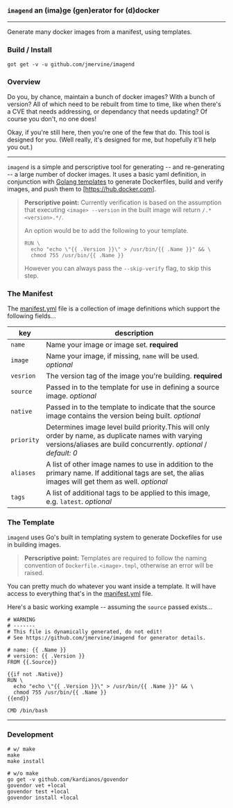 ### `imagend` an (ima)ge (gen)erator for (d)docker
---
Generate many docker images from a manifest, using templates.

### Build / Install

```
got get -v -u github.com/jmervine/imagend
```

### Overview

Do you, by chance, maintain a bunch of docker images? With a bunch of version?
All of which need to be rebuilt from time to time, like when there's a CVE that
needs addressing, or dependancy that needs updating? Of course you don't, no
one does!

Okay, if you're still here, then you're one of the few that do. This tool is
designed for you. (Well really, it's designed for me, but hopefully it'll help
you out.)

---
`imagend` is a simple and perscriptive tool for generating -- and re-generating
-- a large number of docker images. It uses a basic yaml definition, in
conjunction with [Golang templates](https://golang.org/pkg/text/template/) to
generate Dockerfiles, build and verify images, and push them to [https://hub.docker.com].

> **Perscriptive point:**
> Currently verification is based on the assumption that executing
> `<image> --version` in the built image will return `/.*<version>.*/`.
>
> An option would be to add the following to your template.
> ```
> RUN \
>   echo "echo \"{{ .Version }}\" > /usr/bin/{{ .Name }}" && \
>   chmod 755 /usr/bin/{{ .Name }}
> ```
>
> However you can always pass the `--skip-verify` flag, to skip this step.
>


### The Manifest

The [manifest.yml](manifest.yml.sample) file is a collection of image
definitions which support the following fields...

key | description
---|---
`name` | Name your image or image set. **required**
`image` | Name your image, if missing, `name` will be used. _optional_
`vesrion` | The version tag of the image you're building. **required**
`source` | Passed in to the template for use in defining a source image. _optional_
`native` | Passed in to the template to indicate that the source image contains the version being built. _optional_
`priority` | Determines image level build priority.This will only order by name, as duplicate names with varying versions/aliases are build concurrently. _optional_ / _default: 0_
`aliases` | A list of other image names to use in addition to the primary name. If additional tags are set, the alias images will get them as well. _optional_
`tags` | A list of additional tags to be applied to this image, e.g. `latest`. _optional_


### The Template

`imagend` uses Go's built in templating system to generate Dockefiles for use
in building images.

> **Perscriptive point:**
> Templates are required to follow the naming convention of
> `Dockerfile.<image>.tmpl`, otherwise an error will be raised.

You can pretty much do whatever you want inside a template. It will have access
to everything that's in the [manifest.yml](manifest.yml.sample) file.

Here's a basic working example -- assuming the `source` passed exists...
```
# WARNING
# -------
# This file is dynamically generated, do not edit!
# See https://github.com/jmervine/imagend for generator details.

# name: {{ .Name }}
# version: {{ .Version }}
FROM {{.Source}}

{{if not .Native}}
RUN \
  echo "echo \"{{ .Version }}\" > /usr/bin/{{ .Name }}" && \
  chmod 755 /usr/bin/{{ .Name }}
{{end}}

CMD /bin/bash
```

---
### Development
```
# w/ make
make
make install

# w/o make
go get -v github.com/kardianos/govendor
govendor vet +local
govendor test +local
govendor install +local
```
